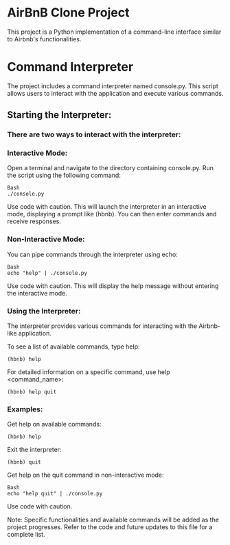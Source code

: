 # AirBnB Clone Project
This project is a Python implementation of a command-line interface similar to Airbnb's functionalities.

# Command Interpreter
The project includes a command interpreter named console.py. This script allows users to interact with the application and execute various commands.

## Starting the Interpreter:

### There are two ways to interact with the interpreter:

 ### Interactive Mode:

  Open a terminal and navigate to the directory containing console.py.
  Run the script using the following command:
  
    Bash
    ./console.py
    
  Use code with caution.
  This will launch the interpreter in an interactive mode, displaying a prompt like (hbnb). You can then enter commands and receive responses.

 ### Non-Interactive Mode:

  You can pipe commands through the interpreter using echo:
  
    Bash
    echo "help" | ./console.py

  Use code with caution.
  This will display the help message without entering the interactive mode.

 ### Using the Interpreter:

  The interpreter provides various commands for interacting with the Airbnb-like application.

  To see a list of available commands, type help:

    (hbnb) help
    
  For detailed information on a specific command, use help <command_name>:

    (hbnb) help quit
    
 ### Examples:

  Get help on available commands:

    (hbnb) help
    
  Exit the interpreter:

    (hbnb) quit
    
  Get help on the quit command in non-interactive mode:

    Bash
    echo "help quit" | ./console.py
    
  Use code with caution.
  
Note: Specific functionalities and available commands will be added as the project progresses. Refer to the code and future updates to this file for a complete list.
